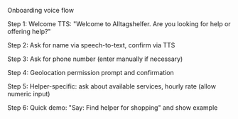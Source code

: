Onboarding voice flow

Step 1: Welcome TTS: "Welcome to Alltagshelfer. Are you looking for help or offering help?"

Step 2: Ask for name via speech-to-text, confirm via TTS

Step 3: Ask for phone number (enter manually if necessary)

Step 4: Geolocation permission prompt and confirmation

Step 5: Helper-specific: ask about available services, hourly rate (allow numeric input)

Step 6: Quick demo: "Say: Find helper for shopping" and show example
